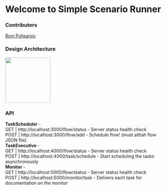 # Welcome to Simple Scenario Runner

### Contributers
 [Roni Polisanov](https://github.com/RoniPolisanov)<br>

### Design Architecture
<img src="https://i.ibb.co/27xNw76/Task-Manager-1.png" width="144px"><br>

### API
<b> TaskScheduler </b> - <br>
GET | http://localhost:3000/flow/status - Server status health check <br>
POST | http://localhost:3000/flow/add - Schedule flow! (must atttah flow JSON file) <br>
<b> TaskExecutive </b> - <br>
GET | http://localhost:4000/flow/status - Server status health check <br>
POST | http://localhost:4000/task/schedule - Start scheduling the tasks asynchronously <br>
<b> Monitor </b> - <br>
GET | http://localhost:5000/flow/status - Server status health check <br>
POST | http://localhost:5000/monitor/task - Delivers each task for documentation on the monitor <br>
